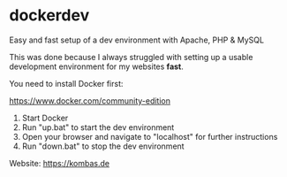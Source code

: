 # dockerdev
Easy and fast setup of a dev environment with Apache, PHP &amp; MySQL

This was done because I always struggled with setting up a usable development environment for my websites **fast**.

You need to install Docker first:

https://www.docker.com/community-edition

1. Start Docker
2. Run "up.bat" to start the dev environment
3. Open your browser and navigate to "localhost" for further instructions
4. Run "down.bat" to stop the dev environment


Website: https://kombas.de
